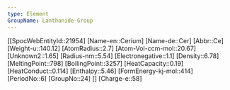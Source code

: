 ```yaml
---
type: Element
GroupName: Lanthanide-Group
---
```

[[SpocWebEntityId::21954]
[Name-en::Cerium]
[Name-de::Cer]
[Abbr::Ce]
[Weight-u::140.12]
[AtomRadius::2.7]
[Atom-Vol-ccm-mol::20.67]
[Unknown2::1.65]
[Radius-nm::5.54]
[Electronegative::1.1]
[Density::6.78]
[MeltingPoint::798]
[BoilingPoint::3257]
[HeatCapacity::0.19]
[HeatConduct::0.114]
[Enthalpy::5.46]
[FormEnergy-kj-mol::414]
[PeriodNo::6]
[GroupNo::24]
[]
[Charge-e::58]

